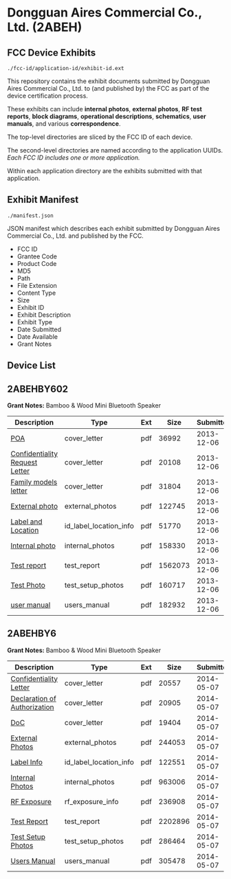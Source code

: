 # Dongguan Aires Commercial Co., Ltd. (2ABEH)
## FCC Device Exhibits

```
./fcc-id/application-id/exhibit-id.ext
```

This repository contains the exhibit documents submitted by Dongguan Aires Commercial Co., Ltd. to (and published by) the FCC as part of the device certification process.

These exhibits can include **internal photos**, **external photos**, **RF test reports**, **block diagrams**, **operational descriptions**, **schematics**, **user manuals**, and various **correspondence**.

The top-level directories are sliced by the FCC ID of each device.

The second-level directories are named according to the application UUIDs. *Each FCC ID includes one or more application.*

Within each application directory are the exhibits submitted with that application. 

## Exhibit Manifest

```
./manifest.json
```

JSON manifest which describes each exhibit submitted by Dongguan Aires Commercial Co., Ltd. and published by the FCC.

- FCC ID
- Grantee Code
- Product Code
- MD5
- Path
- File Extension
- Content Type
- Size
- Exhibit ID
- Exhibit Description
- Exhibit Type
- Date Submitted
- Date Available
- Grant Notes

## Device List
## 2ABEHBY602
**Grant Notes:** Bamboo & Wood Mini Bluetooth Speaker

| Description | Type | Ext | Size | Submitted | Available |
| ----------- | ---- | --- | ---- | --------- | --------- |
| [POA](2ABEHBY602/f3a6b602b85b2c2ac82c6f816b0c7a01/2135357.pdf) | cover_letter | pdf | 36992 | 2013-12-06 | 2013-12-06 |
| [Confidentiality Request Letter](2ABEHBY602/f3a6b602b85b2c2ac82c6f816b0c7a01/2135358.pdf) | cover_letter | pdf | 20108 | 2013-12-06 | 2013-12-06 |
| [Family models letter](2ABEHBY602/f3a6b602b85b2c2ac82c6f816b0c7a01/2135359.pdf) | cover_letter | pdf | 31804 | 2013-12-06 | 2013-12-06 |
| [External photo](2ABEHBY602/f3a6b602b85b2c2ac82c6f816b0c7a01/2135365.pdf) | external_photos | pdf | 122745 | 2013-12-06 | 2013-12-06 |
| [Label and Location](2ABEHBY602/f3a6b602b85b2c2ac82c6f816b0c7a01/2135369.pdf) | id_label_location_info | pdf | 51770 | 2013-12-06 | 2013-12-06 |
| [Internal photo](2ABEHBY602/f3a6b602b85b2c2ac82c6f816b0c7a01/2135367.pdf) | internal_photos | pdf | 158330 | 2013-12-06 | 2013-12-06 |
| [Test report](2ABEHBY602/f3a6b602b85b2c2ac82c6f816b0c7a01/2135364.pdf) | test_report | pdf | 1562073 | 2013-12-06 | 2013-12-06 |
| [Test Photo](2ABEHBY602/f3a6b602b85b2c2ac82c6f816b0c7a01/2135363.pdf) | test_setup_photos | pdf | 160717 | 2013-12-06 | 2013-12-06 |
| [user manual](2ABEHBY602/f3a6b602b85b2c2ac82c6f816b0c7a01/2135371.pdf) | users_manual | pdf | 182932 | 2013-12-06 | 2013-12-06 |
## 2ABEHBY6
**Grant Notes:** Bamboo & Wood Mini Bluetooth Speaker

| Description | Type | Ext | Size | Submitted | Available |
| ----------- | ---- | --- | ---- | --------- | --------- |
| [Confidentiality Letter](2ABEHBY6/dcbb763af08a0b54e9afb4527371af05/2260161.pdf) | cover_letter | pdf | 20557 | 2014-05-07 | 2014-05-07 |
| [Declaration of Authorization](2ABEHBY6/dcbb763af08a0b54e9afb4527371af05/2260162.pdf) | cover_letter | pdf | 20905 | 2014-05-07 | 2014-05-07 |
| [DoC](2ABEHBY6/dcbb763af08a0b54e9afb4527371af05/2260163.pdf) | cover_letter | pdf | 19404 | 2014-05-07 | 2014-05-07 |
| [External Photos](2ABEHBY6/dcbb763af08a0b54e9afb4527371af05/2260168.pdf) | external_photos | pdf | 244053 | 2014-05-07 | 2014-05-07 |
| [Label Info](2ABEHBY6/dcbb763af08a0b54e9afb4527371af05/2260164.pdf) | id_label_location_info | pdf | 122551 | 2014-05-07 | 2014-05-07 |
| [Internal Photos](2ABEHBY6/dcbb763af08a0b54e9afb4527371af05/2260169.pdf) | internal_photos | pdf | 963006 | 2014-05-07 | 2014-05-07 |
| [RF Exposure](2ABEHBY6/dcbb763af08a0b54e9afb4527371af05/2260167.pdf) | rf_exposure_info | pdf | 236908 | 2014-05-07 | 2014-05-07 |
| [Test Report](2ABEHBY6/dcbb763af08a0b54e9afb4527371af05/2260166.pdf) | test_report | pdf | 2202896 | 2014-05-07 | 2014-05-07 |
| [Test Setup Photos](2ABEHBY6/dcbb763af08a0b54e9afb4527371af05/2260170.pdf) | test_setup_photos | pdf | 286464 | 2014-05-07 | 2014-05-07 |
| [Users Manual](2ABEHBY6/dcbb763af08a0b54e9afb4527371af05/2260165.pdf) | users_manual | pdf | 305478 | 2014-05-07 | 2014-05-07 |
